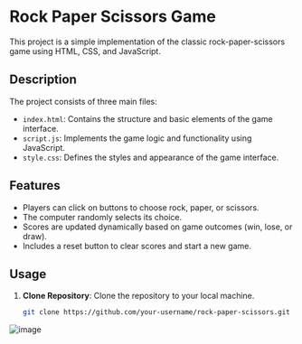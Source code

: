 # Rock Paper Scissors Game

This project is a simple implementation of the classic rock-paper-scissors game using HTML, CSS, and JavaScript.

## Description

The project consists of three main files:

- `index.html`: Contains the structure and basic elements of the game interface.
- `script.js`: Implements the game logic and functionality using JavaScript.
- `style.css`: Defines the styles and appearance of the game interface.

## Features

- Players can click on buttons to choose rock, paper, or scissors.
- The computer randomly selects its choice.
- Scores are updated dynamically based on game outcomes (win, lose, or draw).
- Includes a reset button to clear scores and start a new game.

## Usage

1. **Clone Repository**: Clone the repository to your local machine.
   ```bash
   git clone https://github.com/your-username/rock-paper-scissors.git

![image](https://github.com/MuskanScripts/Rock-Paper-Scissor/assets/155079924/dbcfe92f-8199-4a4e-af13-7547d7cea695)
